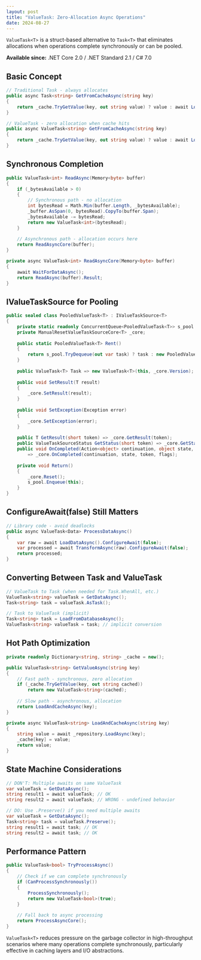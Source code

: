 ```yaml
---
layout: post
title: "ValueTask: Zero-Allocation Async Operations"
date: 2024-08-27
---
```


`ValueTask<T>` is a struct-based alternative to `Task<T>` that eliminates allocations when operations complete synchronously or can be pooled.

**Available since:** .NET Core 2.0 / .NET Standard 2.1 / C# 7.0

## Basic Concept

```csharp
// Traditional Task - always allocates
public async Task<string> GetFromCacheAsync(string key)
{
    return _cache.TryGetValue(key, out string value) ? value : await LoadFromDatabaseAsync(key);
}

// ValueTask - zero allocation when cache hits
public async ValueTask<string> GetFromCacheAsync(string key)
{
    return _cache.TryGetValue(key, out string value) ? value : await LoadFromDatabaseAsync(key);
}
```

## Synchronous Completion

```csharp
public ValueTask<int> ReadAsync(Memory<byte> buffer)
{
    if (_bytesAvailable > 0)
    {
        // Synchronous path - no allocation
        int bytesRead = Math.Min(buffer.Length, _bytesAvailable);
        _buffer.AsSpan(0, bytesRead).CopyTo(buffer.Span);
        _bytesAvailable -= bytesRead;
        return new ValueTask<int>(bytesRead);
    }
    
    // Asynchronous path - allocation occurs here
    return ReadAsyncCore(buffer);
}

private async ValueTask<int> ReadAsyncCore(Memory<byte> buffer)
{
    await WaitForDataAsync();
    return ReadAsync(buffer).Result;
}
```

## IValueTaskSource for Pooling

```csharp
public sealed class PooledValueTask<T> : IValueTaskSource<T>
{
    private static readonly ConcurrentQueue<PooledValueTask<T>> s_pool = new();
    private ManualResetValueTaskSourceCore<T> _core;
    
    public static PooledValueTask<T> Rent()
    {
        return s_pool.TryDequeue(out var task) ? task : new PooledValueTask<T>();
    }
    
    public ValueTask<T> Task => new ValueTask<T>(this, _core.Version);
    
    public void SetResult(T result)
    {
        _core.SetResult(result);
    }
    
    public void SetException(Exception error)
    {
        _core.SetException(error);
    }
    
    public T GetResult(short token) => _core.GetResult(token);
    public ValueTaskSourceStatus GetStatus(short token) => _core.GetStatus(token);
    public void OnCompleted(Action<object> continuation, object state, short token, ValueTaskSourceOnCompletedFlags flags)
        => _core.OnCompleted(continuation, state, token, flags);
        
    private void Return()
    {
        _core.Reset();
        s_pool.Enqueue(this);
    }
}
```

## ConfigureAwait(false) Still Matters

```csharp
// Library code - avoid deadlocks
public async ValueTask<Data> ProcessDataAsync()
{
    var raw = await LoadDataAsync().ConfigureAwait(false);
    var processed = await TransformAsync(raw).ConfigureAwait(false);
    return processed;
}
```

## Converting Between Task and ValueTask

```csharp
// ValueTask to Task (when needed for Task.WhenAll, etc.)
ValueTask<string> valueTask = GetDataAsync();
Task<string> task = valueTask.AsTask();

// Task to ValueTask (implicit)
Task<string> task = LoadFromDatabaseAsync();
ValueTask<string> valueTask = task; // implicit conversion
```

## Hot Path Optimization

```csharp
private readonly Dictionary<string, string> _cache = new();

public ValueTask<string> GetValueAsync(string key)
{
    // Fast path - synchronous, zero allocation
    if (_cache.TryGetValue(key, out string cached))
        return new ValueTask<string>(cached);
    
    // Slow path - asynchronous, allocation
    return LoadAndCacheAsync(key);
}

private async ValueTask<string> LoadAndCacheAsync(string key)
{
    string value = await _repository.LoadAsync(key);
    _cache[key] = value;
    return value;
}
```

## State Machine Considerations

```csharp
// DON'T: Multiple awaits on same ValueTask
var valueTask = GetDataAsync();
string result1 = await valueTask; // OK
string result2 = await valueTask; // WRONG - undefined behavior

// DO: Use .Preserve() if you need multiple awaits
var valueTask = GetDataAsync();
Task<string> task = valueTask.Preserve();
string result1 = await task; // OK
string result2 = await task; // OK
```

## Performance Pattern

```csharp
public ValueTask<bool> TryProcessAsync()
{
    // Check if we can complete synchronously
    if (CanProcessSynchronously())
    {
        ProcessSynchronously();
        return new ValueTask<bool>(true);
    }
    
    // Fall back to async processing
    return ProcessAsyncCore();
}
```

`ValueTask<T>` reduces pressure on the garbage collector in high-throughput scenarios where many operations complete synchronously, particularly effective in caching layers and I/O abstractions.